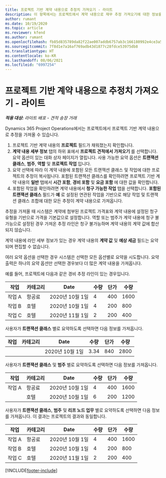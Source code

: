 ```yaml
---
title: 프로젝트 기반 계약 내용으로 추정치 가져오기 - 라이트
description: 이 항목에서는 프로젝트에서 계약 내용으로 재무 추정 가져오기에 대한 정보를 제공합니다.
author: rumant
ms.date: 10/19/2020
ms.topic: article
ms.reviewer: kfend
ms.author: rumant
ms.openlocfilehash: fb85d835789da82f22ae007addb6757ab3c166180992e4ce3a5c85606be6671d
ms.sourcegitcommit: 7f8d1e7a16af769adb43d1877c28fdce53975db8
ms.translationtype: HT
ms.contentlocale: ko-KR
ms.lasthandoff: 08/06/2021
ms.locfileid: "6997254"
---
```

# <a name="import-an-estimate-to-a-project-based-contract-line---lite"></a>프로젝트 기반 계약 내용으로 추정치 가져오기 - 라이트

_**적용 대상:** 라이트 배포 - 견적 송장 거래_

Dynamics 365 Project Operations에서는 프로젝트에서 프로젝트 기반 계약 내용으로 추정을 가져올 수 있습니다.

1. 프로젝트 기반 계약 내용의 **프로젝트** 필드가 채워졌는지 확인합니다.
2. **계약 내용 세부 정보** 탭의 하위 표에서 **프로젝트 견적에서 가져오기** 를 선택합니다. 요약 옵션이 있는 대화 상자 페이지가 열립니다. 사용 가능한 요약 옵션은 **트랜잭션 클래스**, **범주**, **역할** 및 **프로젝트 작업** 입니다.
3. 요약 선택에 따라 이 계약 내용에 포함된 모든 트랜잭션 클래스 및 작업에 대한 프로젝트의 추정이 복사됩니다. 포함된 트랜잭션 클래스를 확인하려면 프로젝트 기반 계약 내용의 **일반** 탭에서 **시간 포함**, **경비 포함** 및 **요금 포함** 에 대한 값을 확인합니다. 
4. 포함된 작업을 확인하려면 계약 내용에서 **청구 가능한 작업** 탭을 선택합니다. **포함된 트랜잭션 클래스** 필드가 **예** 로 설정된 연관된 작업을 기반으로 해당 작업 및 트랜잭션 클래스 조합에 대한 모든 추정이 계약 내용으로 가져옵니다.

추정을 가져올 때 시스템은 계약에 첨부된 프로젝트 가격표와 계약 내용에 설정된 청구 유형을 기반으로 가격을 기본값으로 설정합니다. 역할 또는 범주가 계약 내용에 청구 불가능으로 설정된 경우 가져온 추정 라인은 청구 불가능하며 계약 내용의 계약 값에 합산되지 않습니다.

계약 내용에 라인 세부 정보가 있는 경우 계약 내용의 **계약 값** 및 **예상 세금** 필드는 요약되며 편집할 수 없습니다.

여러 요약 옵션을 선택한 경우 시스템은 선택한 모든 옵션별로 요약을 시도합니다. 요약 출력은 하나의 요약 옵션만 선택한 경우보다 더 많은 계약 내용을 가져옵니다.

예를 들어, 프로젝트에 다음과 같은 경비 추정 라인이 있는 경우입니다.

| 작업 | 카테고리 | Date | 수량 | 단가 | 수량 |
| --- | --- | --- | --- | --- | --- |
| 작업 A | 항공료 | 2020년 10월 1일 | 4 | 400 | 1600 |
| 작업 B | 호텔 | 2020년 10월 1일 | 4 | 200 | 800 |
| 작업 C | 호텔 | 2020년 11월 1일 | 2 | 200 | 400 |

사용자가 **트랜잭션 클래스** 별로 요약하도록 선택하면 다음 정보를 가져옵니다.

| 작업 | 카테고리 | Date | 수량 | 단가 | 수량 |
| --- | --- | --- | --- | --- | --- |
| &nbsp; | &nbsp; | 2020년 10월 1일 | 3.34 | 840 | 2800 |

사용자가 **트랜잭션 클래스** 및 **범주** 별로 요약하도록 선택하면 다음 정보를 가져옵니다.

| 작업 | 카테고리 | Date | 수량 | 단가 | 수량 |
| --- | --- | --- | --- | --- | --- |
| 작업 A | 항공료 | 2020년 10월 1일 | 4 | 400 | 1600 |
| &nbsp;| 호텔 | 2020년 10월 1일 | 6 | 200 | 1200 |

사용자가 **트랜잭션 클래스**, **범주** 및 **리프 노드 업무** 별로 요약하도록 선택하면 다음 정보를 가져옵니다. 이 결과는 프로젝트의 결과와 동일합니다.

| 작업 | 카테고리 | Date | 수량 | 단가 | 수량 |
| --- | --- | --- | --- | --- | --- |
| 작업 A | 항공료 | 2020년 10월 1일 | 4 | 400 | 1600 |
| 작업 B | 호텔 | 2020년 10월 1일 | 4 | 200 | 800 |
| 작업 C | 호텔 | 2020년 11월 1일 | 2 | 200 | 400 |


[!INCLUDE[footer-include](../../includes/footer-banner.md)]